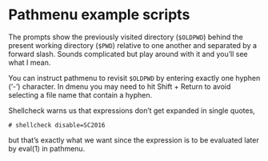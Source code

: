 # Pathmenu example scripts

The prompts show the previously visited directory (`$OLDPWD`) behind the
present working directory (`$PWD`) relative to one another and separated
by a forward slash. Sounds complicated but play around with it and
you’ll see what I mean.

You can instruct pathmenu to revisit `$OLDPWD` by entering exactly one
hyphen (‘-’) character. In dmenu you may need to hit Shift + Return to
avoid selecting a file name that contain a hyphen.

Shellcheck warns us that expressions don’t get expanded in single
quotes,

    # shellcheck disable=SC2016

but that’s exactly what we want since the expression is to be
evaluated later by eval(1) in pathmenu.
